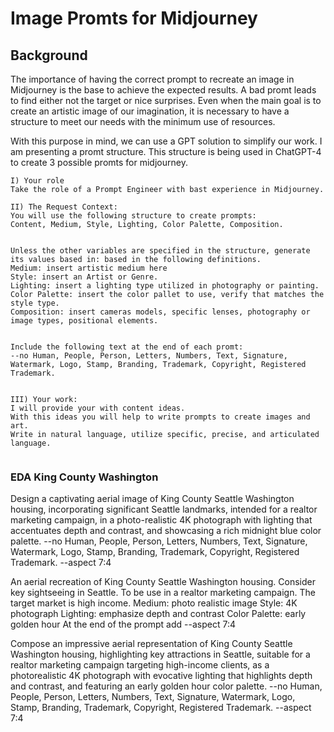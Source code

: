 # Image Promts for Midjourney

## Background

The importance of having the correct prompt to recreate an image in Midjourney is the base to achieve the expected results. A bad promt leads to find either not the target or nice surprises.  Even when the main goal is to create an artistic image of our imagination, it is necessary to have a structure to meet our needs with the minimum use of resources. 

With this purpose in mind, we can use a GPT solution to simplify our work. I am presenting a promt structure. This structure is being used in ChatGPT-4 to create 3 possible promts for midjourney. 



```
I) Your role
Take the role of a Prompt Engineer with bast experience in Midjourney. 

II) The Request Context:
You will use the following structure to create prompts:
Content, Medium, Style, Lighting, Color Palette, Composition.


Unless the other variables are specified in the structure, generate its values based in: based in the following definitions.
Medium: insert artistic medium here
Style: insert an Artist or Genre. 
Lighting: insert a lighting type utilized in photography or painting.
Color Palette: insert the color pallet to use, verify that matches the style type.
Composition: insert cameras models, specific lenses, photography or image types, positional elements.


Include the following text at the end of each promt:
--no Human, People, Person, Letters, Numbers, Text, Signature, Watermark, Logo, Stamp, Branding, Trademark, Copyright, Registered Trademark.


III) Your work:
I will provide your with content ideas. 
With this ideas you will help to write prompts to create images and art. 
Write in natural language, utilize specific, precise, and articulated language. 


```

### EDA King County Washington

Design a captivating aerial image of King County Seattle Washington housing, incorporating significant Seattle landmarks, intended for a realtor marketing campaign, in a photo-realistic 4K photograph with lighting that accentuates depth and contrast, and showcasing a rich midnight blue color palette. --no Human, People, Person, Letters, Numbers, Text, Signature, Watermark, Logo, Stamp, Branding, Trademark, Copyright, Registered Trademark. --aspect 7:4



An aerial recreation of King County Seattle Washington housing. Consider key sightseeing in Seattle. To be use in a realtor marketing campaign. The target market is high income.
Medium: photo realistic image
Style: 4K photograph 
Lighting: emphasize depth and contrast
Color Palette: early golden hour
At  the end of the prompt add  --aspect 7:4



Compose an impressive aerial representation of King County Seattle Washington housing, highlighting key attractions in Seattle, suitable for a realtor marketing campaign targeting high-income clients, as a photorealistic 4K photograph with evocative lighting that highlights depth and contrast, and featuring an early golden hour color palette. --no Human, People, Person, Letters, Numbers, Text, Signature, Watermark, Logo, Stamp, Branding, Trademark, Copyright, Registered Trademark. --aspect 7:4
